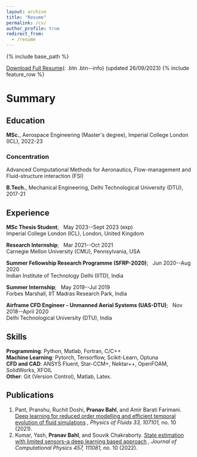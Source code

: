 ```yaml
---
layout: archive
title: "Resume"
permalink: /cv/
author_profile: true
redirect_from:
  - /resume
---
```


{% include base_path %}

[Download Full Resume](/images/UK_Resume_MLWeb.pdf){: .btn .btn--info} (updated 26/09/2023)
{% include feature_row %}

# Summary
## Education
**MSc.**, Aerospace Engineering (Master's degree), Imperial College London (ICL), 2022-23
<br />
### Concentration
Advanced Computational Methods for Aeronautics, Flow-management and Fluid-structure interaction (FSI)

**B.Tech.**, Mechanical Engineering, Delhi Technological University (DTU), 2017-21 

## Experience
**MSc Thesis Student**;  &nbsp; May 2023--Sept 2023 (exp) <br />
Imperial College London (ICL), London, United Kingdom

**Research Internship**;  &nbsp; Mar 2021--Oct 2021 <br />
Carnegie Mellon University (CMU), Pennsylvania, USA

**Summer Fellowship Research Programme (SFRP-2020)**;  &nbsp; Jun 2020--Aug 2020 <br />
Indian Institute of Technology Delhi (IITD), India

**Summer Internship**;  &nbsp; May 2019--Jul 2019 <br />
Forbes Marshall, IIT Madras Research Park, India

**Airframe CFD Engineer - Unmanned Aerial Systems (UAS-DTU)**;  &nbsp; Nov 2018--April 2020 <br />
Delhi Technological University (DTU), India

## Skills

**Programming**: Python, Matlab, Fortran, C/C++ <br />
**Machine Learning**: Pytorch, Tensorflow, Scikit-Learn, Optuna <br />
**CFD and CAD**: ANSYS Fluent, Star-CCM+, Nektar++, OpenFOAM, SolidWorks, XFOIL <br />
**Other**: Git (Version Control), Matlab, Latex.

## Publications
1. Pant, Pranshu, Ruchit Doshi, **Pranav Bahl**, and Amir Barati Farimani. [Deep learning for reduced order modelling and efficient temporal evolution of fluid simulations](https://pranavsciml.github.io/publication/POF_Y2021) *, Physics of Fluids 33, 107101,* no. 10 (2021).
1. Kumar, Yash, **Pranav Bahl**, and Souvik Chakraborty. [State estimation with limited sensors–a deep learning based approach](https://pranavsciml.github.io/publication/JCP_Y2022) *, Journal of Computational Physics 457, 111081,* no. 10 (2022). 
